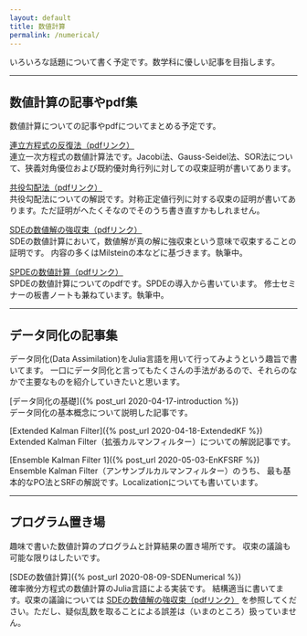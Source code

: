 ```yaml
---
layout: default
title: 数値計算
permalink: /numerical/
---
```

いろいろな話題について書く予定です。数学科に優しい記事を目指します。

---
## 数値計算の記事やpdf集
数値計算についての記事やpdfについてまとめる予定です。

[連立方程式の反復法（pdfリンク）](/blog_pdf/iterative_method/iterative_method.pdf)<br>
連立一次方程式の数値計算法です。Jacobi法、Gauss-Seidel法、SOR法について、狭義対角優位および既約優対角行列に対しての収束証明が書いてあります。

[共役勾配法（pdfリンク）](/blog_pdf/cg_method/cg_method.pdf)<br>
共役勾配法についての解説です。対称正定値行列に対する収束の証明が書いてあります。ただ証明がへたくそなのでそのうち書き直すかもしれません。

[SDEの数値解の強収束（pdfリンク）](/blog_pdf/SDEnumerical_strong_converge/SDEnumerical_strong_converge.pdf)<br>
SDEの数値計算において，数値解が真の解に強収束という意味で収束することの証明です。
内容の多くはMilsteinの本などに基づきます。執筆中。

[SPDEの数値計算（pdfリンク）](/blog_pdf/SPDE_numerical/SPDE_numerical.pdf)<br>
SPDEの数値計算についてのpdfです。SPDEの導入から書いています。
修士セミナーの板書ノートも兼ねています。執筆中。

---
## データ同化の記事集
データ同化(Data Assimilation)をJulia言語を用いて行ってみようという趣旨で書いてます。
一口にデータ同化と言ってもたくさんの手法があるので、それらのなかで主要なものを紹介していきたいと思います。

[データ同化の基礎]({% post_url 2020-04-17-introduction %})<br>
データ同化の基本概念について説明した記事です。

[Extended Kalman Filter]({% post_url 2020-04-18-ExtendedKF %})<br>
Extended Kalman Filter（拡張カルマンフィルター）についての解説記事です。

[Ensemble Kalman Filter 1]({% post_url 2020-05-03-EnKFSRF %})<br>
Ensemble Kalman Filter（アンサンブルカルマンフィルター）のうち、
最も基本的なPO法とSRFの解説です。Localizationについても書いています。

---
## プログラム置き場
趣味で書いた数値計算のプログラムと計算結果の置き場所です。
収束の議論も可能な限りはしたいです。

[SDEの数値計算]({% post_url 2020-08-09-SDENumerical %})<br>
確率微分方程式の数値計算のJulia言語による実装です。
結構適当に書いてます。収束の議論については
[SDEの数値解の強収束（pdfリンク）](/blog_pdf/SDEnumerical_strong_converge/SDEnumerical_strong_converge.pdf)
を参照してください。ただし、疑似乱数を取ることによる誤差は（いまのところ）扱っていません。